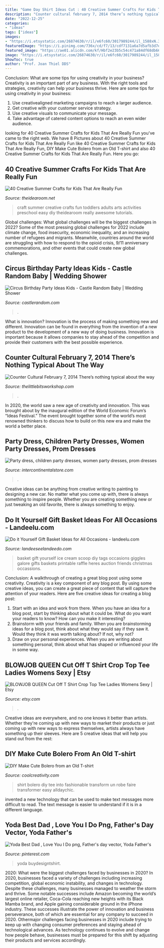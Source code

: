```yaml
---
title: "Game Day Shirt Ideas Cut : 40 Creative Summer Crafts For Kids That Are Really Fun"
description: "Counter cultural february 7, 2014 there’s nothing typical about the way"
date: "2022-12-25"
categories:
- "ideas"
tags: ["ideas"]
images:
- "https://i.etsystatic.com/26874630/r/il/e6fc60/3017989244/il_1588xN.3017989244_8sys.jpg"
featuredImage: "https://i.pinimg.com/736x/cd/f7/13/cdf7131a6a7d5afb3d7e1d623db7a203.jpg"
featured_image: "https://ae01.alicdn.com/kf/Hbf2e23b5c54c471a84df68db665721d2h.jpg"
image: "https://i.etsystatic.com/26874630/r/il/e6fc60/3017989244/il_1588xN.3017989244_8sys.jpg"
ShowToc: true
author: "Prof. Joan Thiel DDS"
---
```



Conclusion: What are some tips for using creativity in your business?
Creativity is an important part of any business. With the right tools and strategies, creativity can help your business thrive. Here are some tips for using creativity in your business: 
1. Use creativealigned marketing campaigns to reach a larger audience.
2. Get creative with your customer service strategy.
3. Use creative visuals to communicate your message.
4. Take advantage of catered content options to reach an even wider audience.

	

		
looking for 40 Creative Summer Crafts for Kids That Are Really Fun you've came to the right web. We have 8 Pictures about 40 Creative Summer Crafts for Kids That Are Really Fun like 40 Creative Summer Crafts for Kids That Are Really Fun, DIY Make Cute Bolero from an Old T-shirt and also 40 Creative Summer Crafts for Kids That Are Really Fun. Here you go:
		
    
## 40 Creative Summer Crafts For Kids That Are Really Fun

<img loading=lazy src="http://www.theidearoom.net/wp-content/uploads/2016/05/25-Creative-summer-craft-ideas.png" onerror="this.onerror=null;this.src='https://tse4.mm.bing.net/th?id=OIP.dgJKZICSB5cgbScVAxXT8AHaLH&amp;pid=15.1';" alt="40 Creative Summer Crafts for Kids That Are Really Fun">

_Source: theidearoom.net_

>craft summer creative crafts fun toddlers adults arts activities preschool easy diy theidearoom really awesome tutorials. 

	

Global challenges: What global challenges will be the biggest challenges in 2022?
Some of the most pressing global challenges for 2022 include climate change, food insecurity, economic inequality, and an increasing number of refugees and migrants. Meanwhile, countries around the world are struggling with how to respond to the opioid crisis, 9/11 anniversary commemorations, and other events that could create new global challenges.

    
## Circus Birthday Party Ideas Kids - Castle Random Baby | Wedding Shower

<img loading=lazy src="https://castlerandom.com/wp-content/uploads/2019/11/Cream-Photo-Collage-Homemakers-Pinterest-Graphic-2.png" onerror="this.onerror=null;this.src='https://tse1.mm.bing.net/th?id=OIP.44XI0f5hz6NnTFvKfnR9gAHaLG&amp;pid=15.1';" alt="Circus Birthday Party Ideas Kids - Castle Random Baby | Wedding Shower">

_Source: castlerandom.com_

>. 

	

What is innovation?
Innovation is the process of making something new and different. Innovation can be found in everything from the invention of a new product to the development of a new way of doing business. Innovation is important because it allows companies to stay ahead of the competition and provide their customers with the best possible experience.

    
## Counter Cultural February 7, 2014 There’s Nothing Typical About The Way

<img loading=lazy src="https://www.thelittlebitsworkshop.com/thelittlebitsworkshop.com/Resources/Archive_files/shapeimage_29.png" onerror="this.onerror=null;this.src='https://tse1.mm.bing.net/th?id=OIP.1fL3ORSEZgm8Mvw3tOPtEQAAAA&amp;pid=15.1';" alt="Counter Cultural February 7, 2014 There’s nothing typical about the way">

_Source: thelittlebitsworkshop.com_

>. 

	

In 2020, the world saw a new age of creativity and innovation. This was brought about by the inaugural edition of the World Economic Forum’s “Ideas Festival.” The event brought together some of the world’s most renowned thinkers to discuss how to build on this new era and make the world a better place.

    
## Party Dress, Children Party Dresses, Women Party Dresses, Prom Dresses

<img loading=lazy src="https://ae01.alicdn.com/kf/Hbf2e23b5c54c471a84df68db665721d2h.jpg" onerror="this.onerror=null;this.src='https://tse3.mm.bing.net/th?id=OIP._wPAqEj5mwbmZyEiK-0GZgHaLU&amp;pid=15.1';" alt="Party dress, children party dresses, women party dresses, prom dresses">

_Source: intercontinentalstore.com_

>. 

	

Creative ideas can be anything from creative writing to painting to designing a new car. No matter what you come up with, there is always something to inspire people. Whether you are creating something new or just tweaking an old favorite, there is always something to enjoy.

    
## Do It Yourself Gift Basket Ideas For All Occasions - Landeelu.com

<img loading=lazy src="https://i0.wp.com/www.landeeseelandeedo.com/wp-content/uploads/2016/06/Do-it-Yourself-Gift-Basket-Ideas-for-all-Occassions-Heres-The-SCOOP-Ice-Cream-Gift-Basket-Idea-and-FREE-Printable-Ice-Cream-Tags-via-Giggles-Galore.jpg?resize=610%2C916&amp;ssl=1" onerror="this.onerror=null;this.src='https://tse1.mm.bing.net/th?id=OIP.Re33IkpsMRtKAzMrem9z6gHaLH&amp;pid=15.1';" alt="Do it Yourself Gift Basket Ideas for All Occasions - landeelu.com">

_Source: landeeseelandeedo.com_

>basket gift yourself ice cream scoop diy tags occasions giggles galore gifts baskets printable raffle heres auction friends christmas occassions. 

	

Conclusion: A walkthrough of creating a great blog post using some creativity.
Creativity is a key component of any blog post. By using some creative ideas, you can create a great piece of content that will capture the attention of your readers. Here are five creative ideas for creating a blog post: 
1. Start with an idea and work from there. When you have an idea for a blog post, start by thinking about what it could be. What do you want your readers to know? How can you make it interesting? 
2. Brainstorm with your friends and family. When you are brainstorming ideas for a blog post, think about what they would say if they saw it. Would they think it was worth talking about? If not, why not? 
3. Draw on your personal experiences. When you are writing about something personal, think about what has shaped or influenced your life in some way.

    
## BLOWJOB QUEEN Cut Off T Shirt Crop Top Tee Ladies Womens Sexy | Etsy

<img loading=lazy src="https://i.etsystatic.com/26874630/r/il/e6fc60/3017989244/il_1588xN.3017989244_8sys.jpg" onerror="this.onerror=null;this.src='https://tse2.mm.bing.net/th?id=OIP.HGShqfQgndh7uuABk391XAHaLM&amp;pid=15.1';" alt="BLOWJOB QUEEN Cut Off T Shirt Crop Top Tee Ladies Womens Sexy | Etsy">

_Source: etsy.com_

>. 

	

Creative ideas are everywhere, and no one knows it better than artists. Whether they're coming up with new ways to market their products or just coming up with new ways to express themselves, artists always have something up their sleeves. Here are 5 creative ideas that will help you stand out from the rest: 

    
## DIY Make Cute Bolero From An Old T-shirt

<img loading=lazy src="https://coolcreativity.com/wp-content/uploads/2014/07/Cute-Bolero-Made-from-an-Old-T-shirt.jpg" onerror="this.onerror=null;this.src='https://tse3.mm.bing.net/th?id=OIP.kPvARgle-4nKFMG25_DSMAHaHI&amp;pid=15.1';" alt="DIY Make Cute Bolero from an Old T-shirt">

_Source: coolcreativity.com_

>shirt bolero diy tee into fashionable transform un robe faire transformer easy alldaychic. 

	

invented a new technology that can be used to make text messages more difficult to read. The text message is easier to understand if it is in a different language.

    
## Yoda Best Dad , Love You I Do Png, Father&#039;s Day Vector, Yoda Father&#039;s

<img loading=lazy src="https://i.pinimg.com/736x/cd/f7/13/cdf7131a6a7d5afb3d7e1d623db7a203.jpg" onerror="this.onerror=null;this.src='https://tse2.mm.bing.net/th?id=OIP.yo0IxIYO_UsbPjYI5enA0wHaHa&amp;pid=15.1';" alt="Yoda Best Dad , Love You I Do png, Father&#039;s day vector, Yoda Father&#039;s">

_Source: pinterest.com_

>yoda buydesigntshirt. 

	

2020: What were the biggest challenges faced by businesses in 2020?
In 2020, businesses faced a variety of challenges including increasing competition, global economic instability, and changes in technology. Despite these challenges, many businesses managed to weather the storm and thrive. Some notable successes include Amazon becoming the world’s largest online retailer, Coca-Cola reaching new heights with its Black Mamba brand, and Apple gaining considerable ground in the iPhone industry.
These successes illustrate the power of innovation and business perseverance, both of which are essential for any company to succeed in 2020. Othermajor challenges facing businesses in 2020 include trying to keep up with changing consumer preferences and staying ahead of technological advances. As technology continues to evolve and change how people behave, businesses must be prepared for this shift by adjusting their products and services accordingly.

